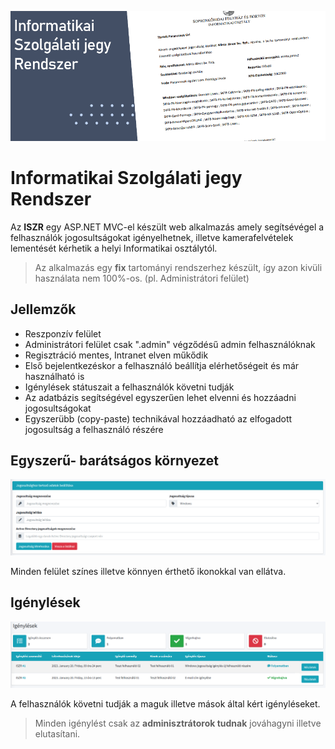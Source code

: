 ﻿<p align="center">
  <img src=".github/Splash.png">
</p>

# Informatikai Szolgálati jegy Rendszer

Az **ISZR** egy ASP.NET MVC-el készült web alkalmazás amely segítsévégel a felhasználók jogosultságokat igényelhetnek, illetve kamerafelvételek lementését kérhetik a helyi Informatikai osztálytól.

> Az alkalmazás egy **fix** tartományi rendszerhez készült, így azon kivüli használata nem 100%-os. (pl. Administrátori felület)

## Jellemzők

- Reszponzív felület
- Administrátori felület csak ".admin" végződésű admin felhasználóknak
- Regisztráció mentes, Intranet elven műkődik
- Első bejelentkezéskor a felhasználó beállítja elérhetőségeit és már használható is
- Igénylések státuszait a felhasználók követni tudják
- Az adatbázis segítségével egyszerűen lehet elvenni és hozzáadni jogosultságokat
- Egyszerübb (copy-paste) technikával hozzáadható az elfogadott jogosultság a felhasználó részére

## Egyszerű- barátságos környezet

![ISZR jogosultság hozzáadás](.github/windows.png)

Minden felület színes illetve könnyen érthető ikonokkal van ellátva.

## Igénylések

![ISZR jogosultságok igénylései](.github/igenylesek.png)

A felhasználók követni tudják a maguk illetve mások által kért igényléseket.

> Minden igénylést csak az **adminisztrátorok tudnak** jováhagyni illetve elutasítani.